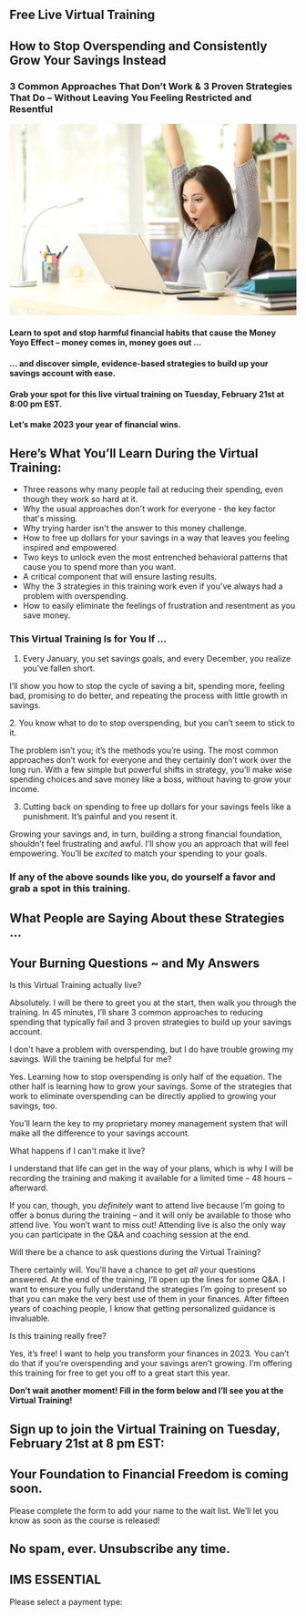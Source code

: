 ## Free Live Virtual Training

## How to Stop Overspending and Consistently Grow Your Savings Instead

### 3 Common Approaches That Don’t Work & 3 Proven Strategies That Do – Without Leaving You Feeling Restricted and Resentful

 ![](attachments/Take-Charge-of-Your-Money-Course-image-1024x682.jpg)

#### Learn to spot and stop harmful financial habits that cause the Money Yoyo Effect – money comes in, money goes out …

#### … and discover simple, evidence-based strategies to build up your savings account with ease.

#### Grab your spot for this live virtual training on Tuesday, February 21st at 8:00 pm EST.

#### Let’s make 2023 your year of financial wins.

## Here’s What You’ll Learn During the Virtual Training:

- Three reasons why many people fail at reducing their spending, even though they work so hard at it.
- Why the usual approaches don't work for everyone - the key factor that's missing.
- Why trying harder isn't the answer to this money challenge.
- How to free up dollars for your savings in a way that leaves you feeling inspired and empowered.
- Two keys to unlock even the most entrenched behavioral patterns that cause you to spend more than you want.
- A critical component that will ensure lasting results.
- Why the 3 strategies in this training work even if you've always had a problem with overspending.
- How to easily eliminate the feelings of frustration and resentment as you save money.

### This Virtual Training Is for You If …

1. Every January, you set savings goals, and every December, you realize you’ve fallen short.

I’ll show you how to stop the cycle of saving a bit, spending more, feeling bad, promising to do better, and repeating the process with little growth in savings.

2\. You know what to do to stop overspending, but you can’t seem to stick to it.

The problem isn’t you; it’s the methods you’re using. The most common approaches don’t work for everyone and they certainly don’t work over the long run. With a few simple but powerful shifts in strategy, you’ll make wise spending choices and save money like a boss, without having to grow your income.

3. Cutting back on spending to free up dollars for your savings feels like a punishment. It’s painful and you resent it.

Growing your savings and, in turn, building a strong financial foundation, shouldn’t feel frustrating and awful. I’ll show you an approach that will feel empowering. You’ll be *excited* to match your spending to your goals.

### If any of the above sounds like you, do yourself a favor and grab a spot in this training.

## What People are Saying About these Strategies ...

## Your Burning Questions ~ and My Answers

Is this Virtual Training actually live?

Absolutely. I will be there to greet you at the start, then walk you through the training. In 45 minutes, I’ll share 3 common approaches to reducing spending that typically fail and 3 proven strategies to build up your savings account.

I don't have a problem with overspending, but I do have trouble growing my savings. Will the training be helpful for me?

Yes. Learning how to stop overspending is only half of the equation. The other half is learning how to grow your savings. Some of the strategies that work to eliminate overspending can be directly applied to growing your savings, too.

You’ll learn the key to my proprietary money management system that will make all the difference to your savings account.

What happens if I can't make it live?

I understand that life can get in the way of your plans, which is why I will be recording the training and making it available for a limited time – 48 hours – afterward.

If you can, though, you *definitely* want to attend live because I’m going to offer a bonus during the training – and it will only be available to those who attend live. You won’t want to miss out! Attending live is also the only way you can participate in the Q&A and coaching session at the end.

Will there be a chance to ask questions during the Virtual Training?

There certainly will. You’ll have a chance to get *all* your questions answered. At the end of the training, I’ll open up the lines for some Q&A. I want to ensure you fully understand the strategies I’m going to present so that you can make the very best use of them in your finances. After fifteen years of coaching people, I know that getting personalized guidance is invaluable.

Is this training really free?

Yes, it’s free! I want to help you transform your finances in 2023. You can’t do that if you’re overspending and your savings aren’t growing. I’m offering this training for free to get you off to a great start this year.

**Don’t wait another moment! Fill in the form below and I’ll see you at the Virtual Training!**

## Sign up to join the Virtual Training on Tuesday, February 21st at 8 pm EST:

## Your Foundation to Financial Freedom is coming soon.

Please complete the form to add your name to the wait list. We’ll let you know as soon as the course is released!

## No spam, ever. Unsubscribe any time.

## IMS ESSENTIAL

Please select a payment type: